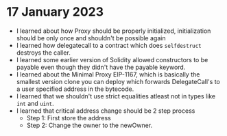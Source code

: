 # 17 January 2023

-   I learned about how Proxy should be properly initialized, initialization should be only once and shouldn't be possible again
-   I learned how delegatecall to a contract which does `selfdestruct` destroys the caller.
-   I learned some earlier version of Solidity allowed constructors to be payable even though they didn't have the payable keyword.
-   I learned about the Minimal Proxy EIP-1167, which is basically the smallest version clone you can deploy which forwards DelegateCall's to a user specified address in the bytecode.
-   I learned that we shouldn't use strict equalities atleast not in types like `int` and `uint`.
-   I learned that critical address change should be 2 step process
    -   Step 1: First store the address
    -   Step 2: Change the owner to the newOwner.
